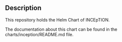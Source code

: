 ## Description

This repository holds the Helm Chart of INCEpTION. 

The documentation about this chart can be found in the charts/inception/README.md file.
